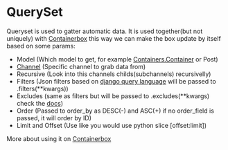
QuerySet
========

Queryset is used to gatter automatic data.
It is used together(but not uniquely) with [Containerbox](https://github.com/opps/opps/tree/master/opps/containers) this way we can make the box update by itself based on some params:

 - Model (Which model to get, for example [Containers.Container](https://github.com/opps/opps/tree/master/opps/containers#container) or Post)
 - [Channel](https://github.com/opps/opps/tree/master/opps/channels#channel) (Specific channel to grab data from)
 - Recursive (Look into this channels childs(subchannels) recursivelly)
 - Filters (Json filters based on [django query language](https://docs.djangoproject.com/en/dev/topics/db/queries/#retrieving-specific-objects-with-filters) will be passed to .filters(**kwargs))
 - Excludes (same as filters but will be passed to .excludes(**kwargs) check the [docs](https://docs.djangoproject.com/en/dev/topics/db/queries/#retrieving-specific-objects-with-filters))
 - Order (Passed to order_by as DESC(-) and ASC(+) if no order_field is passed, it will order by ID)
 - Limit and Offset (Use like you would use python slice [offset:limit])

 More about using it on [Containerbox](https://github.com/opps/opps/tree/master/opps/containers)
